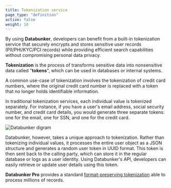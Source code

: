 ```yaml
---
title: Tokenization service
page_type: "definition"
active: false
weight: 10
---
```

By using **Databunker**, developers can benefit from a built-in tokenization service that securely encrypts and stores sensitive user records (PII/PHI/KYC/PCI records) while providing efficient search capabilities without compromising personal data privacy.

**Tokenization** is the process of transforms sensitive data into nonsensitive data called "**tokens**", which can be used in databases or internal systems.

A common use-case of tokenization involves the tokenization of credit card numbers, where the original credit card number is replaced with a token that no longer holds identifiable information.

In traditional tokenization services, each individual value is tokenized separately. For instance, if you have a user's email address, social security number, and credit card details, you would generate three separate tokens: one for the email, one for SSN, and one for the credit card.

![Databunker digram](/img/diagram.png)

Databunker, however, takes a unique approach to tokenization. Rather than tokenizing individual values, it processes the entire user object as a JSON structure and generates a random user token in UUID format. This token is then sent back to the calling party, which can store it in the regular database or logs as a user identity. Using Databunker's API, developers can easily retrieve or update user details using this token.

**Databunker Pro** provides a standard <a href="/databunker-pro-docs/tokenization/">format-preserving tokenization</a> able to process millions of records.

